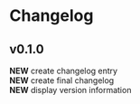 # Changelog

## v0.1.0

**NEW** create changelog entry  
**NEW** create final changelog  
**NEW** display version information  
